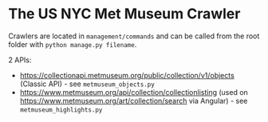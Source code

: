 # The US NYC Met Museum Crawler

Crawlers are located in `management/commands` and can be called from the root folder with `python manage.py filename`.

2 APIs:
- https://collectionapi.metmuseum.org/public/collection/v1/objects (Classic API) - see `metmuseum_objects.py`
- https://www.metmuseum.org/api/collection/collectionlisting (used on https://www.metmuseum.org/art/collection/search via Angular) - see `metmuseum_highlights.py`
